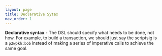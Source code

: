 ```yaml
---
layout: page
title: Declarative Sytax
nav_order: 1
---
```


**Declarative syntax** - The DSL should specify what needs to be done,
not how. For example, to build a transaction, we should just say the
scriptsig is a `p2wpkh:bob` instead of making a series of imperative
calls to achieve the same goal.
